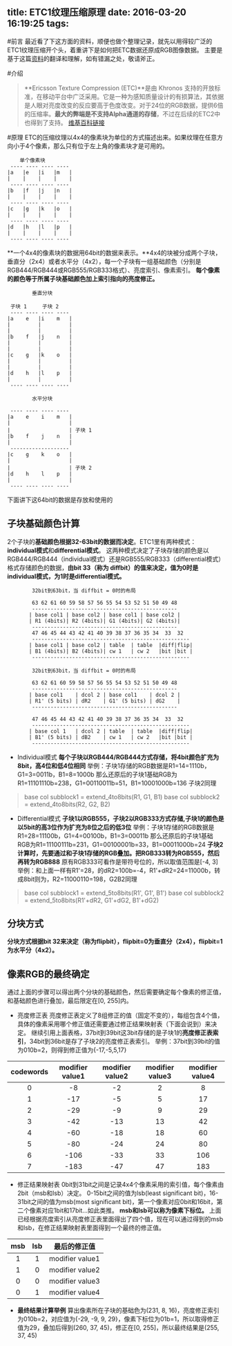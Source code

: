 title: ETC1纹理压缩原理
date: 2016-03-20 16:19:25
tags:
---
#前言
最近看了下这方面的资料，顺便也做个整理记录，就先以用得较广泛的ETC1纹理压缩开个头，着重讲下是如何把ETC数据还原成RGB图像数据。
主要是基于这篇[资料](https://www.khronos.org/registry/gles/extensions/OES/OES_compressed_ETC1_RGB8_texture.txt)的翻译和理解，如有错漏之处，敬请斧正。

#介绍
>**Ericsson Texture Compression (ETC)**是由 Khronos 支持的开放标准，在移动平台中广泛采用。它是一种为感知质量设计的有损算法，其依据是人眼对亮度改变的反应要高于色度改变。对于24位的RGB数据，提供6倍的压缩率。**最大的弊端是不支持Alpha通道的存储**，不过在后续的ETC2中也得到了支持。 [维基百科链接](https://en.wikipedia.org/wiki/Ericsson_Texture_Compression)

#原理
ETC的压缩纹理以4x4的像素块为单位的方式描述出来。如果纹理在任意方向小于4个像素，那么只有位于左上角的像素块才是可用的。

        单个像素块
     ---- ---- ---- ---- 
    |a   |e   |i   |m   |
    |    |    |    |    |
     ---- ---- ---- ---- 
    |b   |f   |j   |n   |
    |    |    |    |    |
     ---- ---- ---- ---- 
    |c   |g   |k   |o   |
    |    |    |    |    |
     ---- ---- ---- ---- 
    |d   |h   |l   |p   |
    |    |    |    |    |
     ---- ---- ---- ---- 

**一个4x4的像素块的数据用64bit的数据来表示。**4x4的块被分成两个子块，垂直分（2x4）或者水平分（4x2），每一个子块有一组基础颜色（分别是RGB444/RGB444或RGB555/RGB333格式）、亮度索引、像素索引。
**每个像素的颜色等于所属子块基础颜色加上索引指向的亮度修正。**

            垂直分块

     子块 1     子块 2
     ---- ---- ---- ----
    |a    e   |i    m   |
    |         |         |
    |         |         |
    |b    f   |j    n   |
    |         |         |
    |         |         |
    |c    g   |k    o   |
    |         |         |
    |         |         |
    |d    h   |l    p   |
    |         |         |
     ---- ---- ---- ----

            水平分块

     ---- ---- ---- ----
    |a    e    i    m   |
    |                   |
    |                   | 子块 1
    |b    f    j    n   |
    |                   |
     -------------------
    |c    g    k    o   |
    |                   |
    |                   | 子块 2
    |d    h    l    p   |
    |                   |
     ---- ---- ---- ----



下面讲下这64bit的数据是存放和使用的
## 子块基础颜色计算
2个子块的**基础颜色根据32-63bit的数据而决定**。ETC1里有两种模式：**individual模式**和**differential模式**。
这两种模式决定了子块存储的颜色是以RGB444/RGB444（individual模式）还是RGB555/RGB333（differential模式）格式存储颜色的数据，**由bit 33（称为 diffbit）的值来决定，值为0时是individual模式，为1时是differential模式。**

            32bit到63bit，当 diffbit = 0时的布局

            63 62 61 60 59 58 57 56 55 54 53 52 51 50 49 48
            -----------------------------------------------
           | base col1 | base col2 | base col1 | base col2 |
           | R1 (4bits)| R2 (4bits)| G1 (4bits)| G2 (4bits)|
            -----------------------------------------------
            47 46 45 44 43 42 41 40 39 38 37 36 35 34  33  32
            ---------------------------------------------------
           | base col1 | base col2 | table  | table  |diff|flip|
           | B1 (4bits)| B2 (4bits)| cw 1   | cw 2   |bit |bit |
            ---------------------------------------------------

            32bit到63bit，当 diffbit = 0时的布局

            63 62 61 60 59 58 57 56 55 54 53 52 51 50 49 48 
            -----------------------------------------------
           | base col1    | dcol 2 | base col1    | dcol 2 |
           | R1' (5 bits) | dR2    | G1' (5 bits) | dG2    |
            -----------------------------------------------
            
            47 46 45 44 43 42 41 40 39 38 37 36 35 34  33  32 
            ---------------------------------------------------
           | base col 1   | dcol 2 | table  | table  |diff|flip|
           | B1' (5 bits) | dB2    | cw 1   | cw 2   |bit |bit |
            ---------------------------------------------------

* Individual模式
**每个子块以RGB444/RGB444方式存储，将4bit颜色扩充为8bit，高4位和低4位相同**
举例：子块1存储的RGB数据是R1=14=1110b，G1=3=0011b，B1=8=1000b
那么还原后的子块1基础RGB为R1=11101110b=238，G1=00110011b=51，B1=10001000b=136
子块2同理
>    base col subblock1 = extend_4to8bits(R1, G1, B1)
    base col subblock2 = extend_4to8bits(R2, G2, B2) 


* Differential模式
**子块1以RGB555，子块2以RGB333方式存储,子块1的颜色是以5bit的高3位作为扩充为8位之后的低3位**
举例：子块1存储的RGB数据是R1=28=11100b，G1=4=00100b，B1=3=00011b
那么还原后的子块1基础RGB为R1=11100111b=231，G1=00100001b=33，B1=00011000b=24
**子块2计算时，先要通过和子块1存储的RGB叠加。把RGB333转为RGB555，然后再转为RGB888**
原有RGB333可看作是带符号位的，所以取值范围是[-4, 3]
举例：和上面一样有R1'=28，的dR2=100b=-4，R1'+dR2=24=11000b，转成8bit则为，R2=11000110=198，G2B2同理
>    base col subblock1 = extend_5to8bits(R1', G1', B1')
    base col subblock2 = extend_5to8bits(R1'+dR2, G1'+dG2, B1'+dG2)

## 分块方式
**分块方式根据bit 32来决定（称为flipbit），flipbit=0为垂直分（2x4），flipbit=1为水平分（4x2）。**

## 像素RGB的最终确定
通过上面的步骤可以得出两个分块的基础颜色，然后需要确定每个像素的修正值，和基础颜色进行叠加，最后限定在[0, 255]内。
* 亮度修正表
亮度修正表定义了8组修正的值（固定不变的），每组包含4个值，具体的像素采用哪个修正值还需要通过修正结果映射表（下面会说到）来决定。
继续引用上面表格，37bit到39bit这3bit存储的是子块1的**亮度修正表索引**，34bit到36bit是存了子块2的亮度修正表索引。
举例：37bit到39bit的值为010b=2，则得到修正值为{-17,-5,5,17}

| codewords | modifier value1  | modifier value2  | modifier value3  | modifier value4  |
| :-------: | :----: | :----: | :----: | :----: |
| 0         | -8      | -2      | 2      | 8      |
| 1         | -17      | -5      | 5      | 17      |
| 2         | -29      | -9      | 9      | 29      |
| 3         | -42      | -13      | 13      | 42      |
| 4         | -60      | -18      | 18      | 60      |
| 5         | -80      | -24      | 24      | 80      |
| 6         | -106      | -33      | 33      | 106      |
| 7         | -183      | -47      | 47      | 183      |
* 修正结果映射表
0bit到31bit之间是记录4x4个像素采用的索引值，每个像素由2bit（msb和lsb）决定。
0-15bit之间的值为lsb(least significant bit)，16-31bit之间的值为msb(most significant bit)，第一个像素对应0bit和16bit，第二个像素对应1bit和17bit...如此类推。
**msb和lsb可以称为像素下标位。**
上面已经根据亮度索引从亮度修正表里面得出了四个值，现在可以通过得到的msb和lsb，在修正结果映射表里面得到一个最终的修正值。

| msb | lsb  | 最后的修正值  |
| :-------: | :----: | :----: |
| 1         | 1      | modifier value1      |
| 1         | 0      | modifier value2      |
| 0         | 0      | modifier value3      |
| 0         | 1      | modifier value4      |

* **最终结果计算举例**
算出像素所在子块的基础色为(231, 8, 16)，亮度修正索引为010b=2，对应值为{-29, -9, 9, 29}，像素下标位为01b=1，所以取得修正值为29，叠加后得到(260, 37, 45)，修正在[0, 255]，所以最终结果是(255, 37, 45)